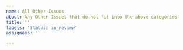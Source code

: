 ```yaml
---
name: All Other Issues
about: Any Other Issues that do not fit into the above categories
title: ''
labels: 'Status: in_review'
assignees: ''

---
```



